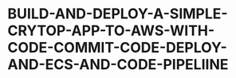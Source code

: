 # BUILD-AND-DEPLOY-A-SIMPLE-CRYTOP-APP-TO-AWS-WITH-CODE-COMMIT-CODE-DEPLOY-AND-ECS-AND-CODE-PIPELIINE